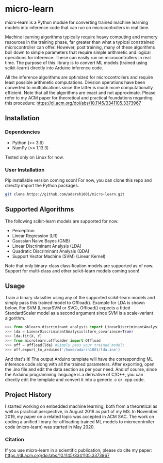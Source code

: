 # micro-learn
micro-learn is a Python module for converting trained machine learning models into inference code that can run on microcontrollers in real time.

Machine learning algorithms typically require heavy computing and memory resources in the training phase, far greater than what a typical constrained microcontroller can offer. However, post training, many of these algorithms boil down to simple parameters that require simple arithmetic and logical operations for inference. These can easily run on microcontrollers in real time. The purpose of this library is to convert ML models (trained using scikit-learn) directly into Arduino inference code.

All the inference algorithms are optimized for microcontrollers and require least possible arithmetic computations. Division operations have been converted to multiplications since the latter is much more computationally efficient. Note that all the algorithms are exact and not approximate. Please refer to my ACM paper for theoretical and practical foundations regarding this procedure:
https://dl.acm.org/doi/abs/10.1145/3341105.3373967

## Installation

### Dependencies

- Python (>= 3.6)
- NumPy (>= 1.13.3)

Tested only on Linux for now.

### User Installation
Pip installable version coming soon! For now, you can clone this repo and directly import the Python packages.

```bash
git clone https://github.com/adarsh1001/micro-learn.git
```

## Supported Algorithms
The following scikit-learn models are supported for now:

- Perceptron
- Linear Regression (LR)
- Gaussian Naive Bayes (GNB)
- Linear Discriminant Analysis (LDA)
- Quadratic Discriminant Analysis (QDA)
- Support Vector Machine (SVM) (Linear Kernel)

Note that only binary-class classification models are supported as of now. Support for multi-class and other scikit-learn models coming soon!

## Usage
Train a binary classifier using any of the supported scikit-learn models and simply pass this trained model to Offload(). Example for LDA is shown below. For SVM (LinearSVM or SVC), Offload() expects a fitted StandardScaler model as a second argument since SVM is a scale-variant algorithm. 

```python
>>> from sklearn.discriminant_analysis import LinearDiscriminantAnalysis
>>> lda = LinearDiscriminantAnalysis(store_covariance=True)
>>> lda.fit(X, Y)
>>> from microlearn.offloader import Offload
>>> off = Offload(lda) #Simply pass your trained model!
>>> off.export_to_arduino('/home/adarsh1001/lda.ino')
```

And that's it! The output Arduino template will have the corresponding ML inference code along with all the trained parameters. After exporting, open the .ino file and edit the data section as per your need. And of course, since the Arduino programming language is a derivative of C/C++, you can directly edit the template and convert it into a generic .c or .cpp code.

## Project History
I started working on embedded machine learning, both from a theoretical as well as practical perspective, in August 2019 as part of my MS. In November 2019, my paper on a related topic was accepted in ACM SAC. The work on coding a unified library for offloading trained ML models to microcontroller code (micro-learn) was started in May 2020.

### Citation
If you use micro-learn in a scientific publication, please do cite my paper: https://dl.acm.org/doi/abs/10.1145/3341105.3373967
